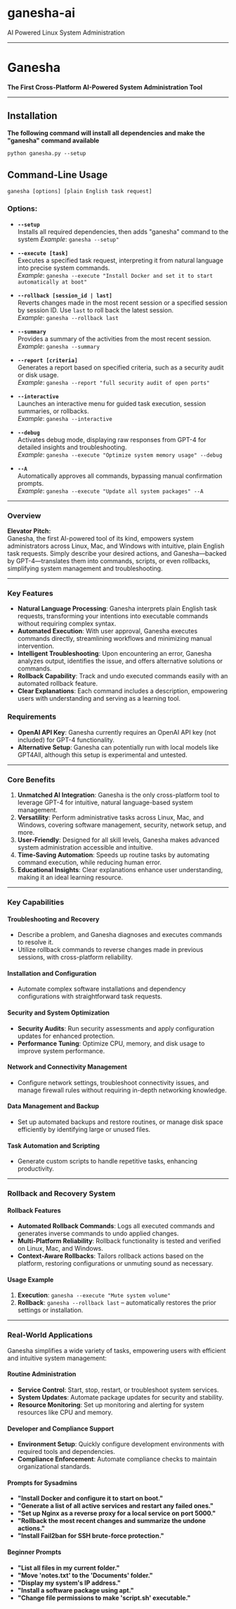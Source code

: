 # ganesha-ai
 AI Powered Linux System Administration


---

# Ganesha
**The First Cross-Platform AI-Powered System Administration Tool**

---

## Installation
**The following command will install all dependencies and make the "ganesha" command available**
```shell
python ganesha.py --setup
```


## Command-Line Usage

```shell
ganesha [options] [plain English task request]
```

### Options:

- **`--setup`**  
  Installs all required dependencies, then adds "ganesha" command to the system
  *Example*: `ganesha --setup"`
  
- **`--execute [task]`**  
  Executes a specified task request, interpreting it from natural language into precise system commands.  
  *Example*: `ganesha --execute "Install Docker and set it to start automatically at boot"`

- **`--rollback [session_id | last]`**  
  Reverts changes made in the most recent session or a specified session by session ID. Use `last` to roll back the latest session.  
  *Example*: `ganesha --rollback last`

- **`--summary`**  
  Provides a summary of the activities from the most recent session.  
  *Example*: `ganesha --summary`

- **`--report [criteria]`**  
  Generates a report based on specified criteria, such as a security audit or disk usage.  
  *Example*: `ganesha --report "full security audit of open ports"`

- **`--interactive`**  
  Launches an interactive menu for guided task execution, session summaries, or rollbacks.  
  *Example*: `ganesha --interactive`

- **`--debug`**  
  Activates debug mode, displaying raw responses from GPT-4 for detailed insights and troubleshooting.  
  *Example*: `ganesha --execute "Optimize system memory usage" --debug`

- **`--A`**  
  Automatically approves all commands, bypassing manual confirmation prompts.  
  *Example*: `ganesha --execute "Update all system packages" --A`

---

### Overview

**Elevator Pitch:**  
Ganesha, the first AI-powered tool of its kind, empowers system administrators across Linux, Mac, and Windows with intuitive, plain English task requests. Simply describe your desired actions, and Ganesha—backed by GPT-4—translates them into commands, scripts, or even rollbacks, simplifying system management and troubleshooting.

---

### Key Features

- **Natural Language Processing**: Ganesha interprets plain English task requests, transforming your intentions into executable commands without requiring complex syntax.
- **Automated Execution**: With user approval, Ganesha executes commands directly, streamlining workflows and minimizing manual intervention.
- **Intelligent Troubleshooting**: Upon encountering an error, Ganesha analyzes output, identifies the issue, and offers alternative solutions or commands.
- **Rollback Capability**: Track and undo executed commands easily with an automated rollback feature.
- **Clear Explanations**: Each command includes a description, empowering users with understanding and serving as a learning tool.

### Requirements

- **OpenAI API Key**: Ganesha currently requires an OpenAI API key (not included) for GPT-4 functionality.
- **Alternative Setup**: Ganesha can potentially run with local models like GPT4All, although this setup is experimental and untested.

---

### Core Benefits

1. **Unmatched AI Integration**: Ganesha is the only cross-platform tool to leverage GPT-4 for intuitive, natural language-based system management.
2. **Versatility**: Perform administrative tasks across Linux, Mac, and Windows, covering software management, security, network setup, and more.
3. **User-Friendly**: Designed for all skill levels, Ganesha makes advanced system administration accessible and intuitive.
4. **Time-Saving Automation**: Speeds up routine tasks by automating command execution, while reducing human error.
5. **Educational Insights**: Clear explanations enhance user understanding, making it an ideal learning resource.

---

### Key Capabilities

#### Troubleshooting and Recovery
- Describe a problem, and Ganesha diagnoses and executes commands to resolve it.
- Utilize rollback commands to reverse changes made in previous sessions, with cross-platform reliability.

#### Installation and Configuration
- Automate complex software installations and dependency configurations with straightforward task requests.

#### Security and System Optimization
- **Security Audits**: Run security assessments and apply configuration updates for enhanced protection.
- **Performance Tuning**: Optimize CPU, memory, and disk usage to improve system performance.

#### Network and Connectivity Management
- Configure network settings, troubleshoot connectivity issues, and manage firewall rules without requiring in-depth networking knowledge.

#### Data Management and Backup
- Set up automated backups and restore routines, or manage disk space efficiently by identifying large or unused files.

#### Task Automation and Scripting
- Generate custom scripts to handle repetitive tasks, enhancing productivity.

---

### Rollback and Recovery System

#### Rollback Features
- **Automated Rollback Commands**: Logs all executed commands and generates inverse commands to undo applied changes.
- **Multi-Platform Reliability**: Rollback functionality is tested and verified on Linux, Mac, and Windows.
- **Context-Aware Rollbacks**: Tailors rollback actions based on the platform, restoring configurations or unmuting sound as necessary.

#### Usage Example
1. **Execution**: `ganesha --execute "Mute system volume"`
2. **Rollback**: `ganesha --rollback last` – automatically restores the prior settings or installation.

---

### Real-World Applications

Ganesha simplifies a wide variety of tasks, empowering users with efficient and intuitive system management:

#### Routine Administration
- **Service Control**: Start, stop, restart, or troubleshoot system services.
- **System Updates**: Automate package updates for security and stability.
- **Resource Monitoring**: Set up monitoring and alerting for system resources like CPU and memory.

#### Developer and Compliance Support
- **Environment Setup**: Quickly configure development environments with required tools and dependencies.
- **Compliance Enforcement**: Automate compliance checks to maintain organizational standards.

#### Prompts for Sysadmins
- **"Install Docker and configure it to start on boot."**
- **"Generate a list of all active services and restart any failed ones."**
- **"Set up Nginx as a reverse proxy for a local service on port 5000."**
- **"Rollback the most recent changes and summarize the undone actions."**
- **"Install Fail2ban for SSH brute-force protection."**

#### Beginner Prompts
- **"List all files in my current folder."**
- **"Move 'notes.txt' to the 'Documents' folder."**
- **"Display my system's IP address."**
- **"Install a software package using apt."**
- **"Change file permissions to make 'script.sh' executable."**

